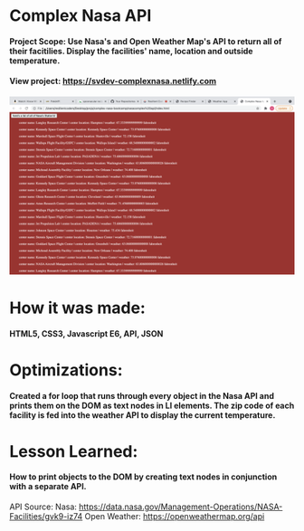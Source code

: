 # Complex Nasa API
#### Project Scope: Use Nasa's and Open Weather Map's API to return all of their facitilies. Display the facilities' name, location and outside temperature. 
#### View project: https://svdev-complexnasa.netlify.com
![](complexNasa.png)


# How it was made:
#### HTML5, CSS3, Javascript E6, API, JSON

# Optimizations:
#### Created a for loop that runs through every object in the Nasa API and prints them on the DOM as text nodes in LI elements. The zip code of each facility is fed into the weather API to display the current temperature. 

# Lesson Learned: 
#### How to print objects to the DOM by creating text nodes in conjunction with a separate API. 

API Source: 
Nasa: https://data.nasa.gov/Management-Operations/NASA-Facilities/gvk9-iz74
Open Weather: https://openweathermap.org/api
